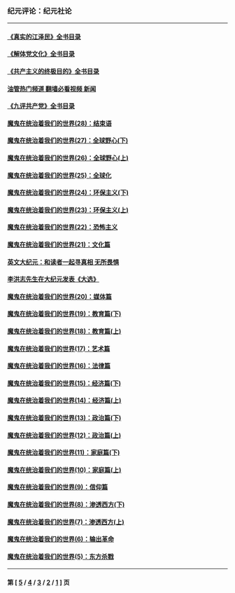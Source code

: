 ### 纪元评论：纪元社论
---
#### [《真实的江泽民》全书目录](../../pages/nsc422/n13721399.md?07060330) 
#### [《解体党文化》全书目录](../../pages/nsc422/n13721157.md?07060330) 
#### [《共产主义的终极目的》全书目录](../../pages/nsc422/n13721048.md?07060330) 
#### [油管热门频道 翻墙必看视频 新闻](ok?07060330)
#### [《九评共产党》全书目录](../../pages/nsc422/n13708085.md?07060330) 
#### [魔鬼在统治着我们的世界(28)：结束语](../../pages/nsc422/n10936246.md?07060330) 
#### [魔鬼在统治着我们的世界(27)：全球野心(下)](../../pages/nsc422/n10928319.md?07060330) 
#### [魔鬼在统治着我们的世界(26)：全球野心(上)](../../pages/nsc422/n10900318.md?07060330) 
#### [魔鬼在统治着我们的世界(25)：全球化](../../pages/nsc422/n10788205.md?07060330) 
#### [魔鬼在统治着我们的世界(24)：环保主义(下)](../../pages/nsc422/n10695307.md?07060330) 
#### [魔鬼在统治着我们的世界(23)：环保主义(上)](../../pages/nsc422/n10688613.md?07060330) 
#### [魔鬼在统治着我们的世界(22)：恐怖主义](../../pages/nsc422/n10614727.md?07060330) 
#### [魔鬼在统治着我们的世界(21)：文化篇](../../pages/nsc422/n10597706.md?07060330) 
#### [英文大纪元：和读者一起寻真相 无所畏惧](../../pages/nsc422/n12542027.md?07060330) 
#### [李洪志先生在大纪元发表《大选》](../../pages/nsc422/n12534746.md?07060330) 
#### [魔鬼在统治着我们的世界(20)：媒体篇](../../pages/nsc422/n10586579.md?07060330) 
#### [魔鬼在统治着我们的世界(19)：教育篇(下)](../../pages/nsc422/n10564808.md?07060330) 
#### [魔鬼在统治着我们的世界(18)：教育篇(上)](../../pages/nsc422/n10526970.md?07060330) 
#### [魔鬼在统治着我们的世界(17)：艺术篇](../../pages/nsc422/n10499093.md?07060330) 
#### [魔鬼在统治着我们的世界(16)：法律篇](../../pages/nsc422/n10485969.md?07060330) 
#### [魔鬼在统治着我们的世界(15)：经济篇(下)](../../pages/nsc422/n10469975.md?07060330) 
#### [魔鬼在统治着我们的世界(14)：经济篇(上)](../../pages/nsc422/n10457370.md?07060330) 
#### [魔鬼在统治着我们的世界(13)：政治篇(下)](../../pages/nsc422/n10448270.md?07060330) 
#### [魔鬼在统治着我们的世界(12)：政治篇(上)](../../pages/nsc422/n10444576.md?07060330) 
#### [魔鬼在统治着我们的世界(11)：家庭篇(下)](../../pages/nsc422/n10440961.md?07060330) 
#### [魔鬼在统治着我们的世界(10)：家庭篇(上)](../../pages/nsc422/n10435448.md?07060330) 
#### [魔鬼在统治着我们的世界(9)：信仰篇](../../pages/nsc422/n10432159.md?07060330) 
#### [魔鬼在统治着我们的世界(8)：渗透西方(下)](../../pages/nsc422/n10429603.md?07060330) 
#### [魔鬼在统治着我们的世界(7)：渗透西方(上)](../../pages/nsc422/n10426013.md?07060330) 
#### [魔鬼在统治着我们的世界(6)：输出革命](../../pages/nsc422/n10421536.md?07060330) 
#### [魔鬼在统治着我们的世界(5)：东方杀戮](../../pages/nsc422/n10417707.md?07060330) 

---
#### 第 [ [5](./5.md?07060330) / [4](./4.md?07060330) / [3](./3.md?07060330) / [2](./2.md?07060330) / [1](./1.md?07060330) ] 页
